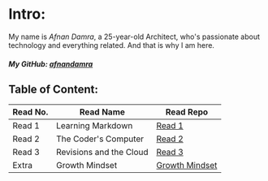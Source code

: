 # Intro:
My name is *Afnan Damra*, a 25-year-old Architect, who's passionate about technology and everything related. And that is why I am here.
##### My GitHub: [afnandamra](https://github.com/afnandamra)


## Table of Content:
Read No. | Read Name | Read Repo
----- | ----- | -----
Read 1 | Learning Markdown | [Read 1](https://github.com/afnandamra/reading-notes/blob/main/Read%201.md)
Read 2 | The Coder's Computer | [Read 2](https://github.com/afnandamra/reading-notes/blob/main/Read%202.md)
Read 3 | Revisions and the Cloud | [Read 3](https://github.com/afnandamra/reading-notes/blob/main/Read%203.md)
Extra | Growth Mindset | [Growth Mindset](https://github.com/afnandamra/reading-notes/blob/main/Growth%20Mindset.md)
